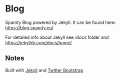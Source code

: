 # Blog

Spamty Blog powered by Jekyll. It can be found here: https://blog.spamty.eu/

For detailed info about Jekyll see */docs* folder and https://jekyllrb.com/docs/home/ 

## Notes

Built with [Jekyll](https://jekyllrb.com/) and [Twitter Bootstrap](https://getbootstrap.com/)

